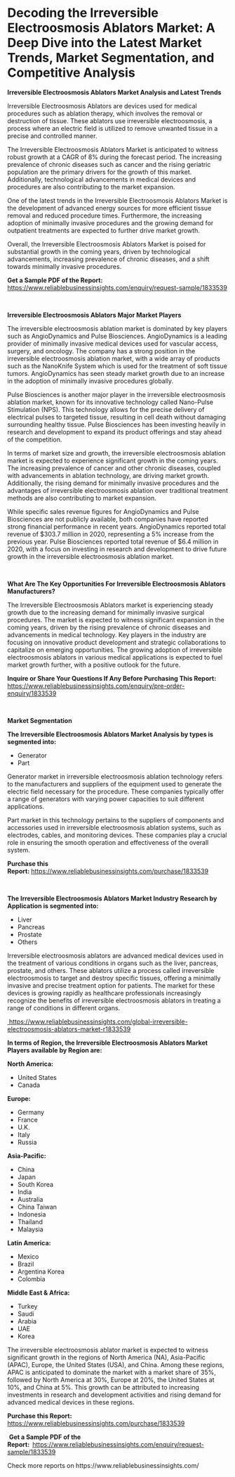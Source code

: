 <p><h1>Decoding the Irreversible Electroosmosis Ablators Market: A Deep Dive into the Latest Market Trends, Market Segmentation, and Competitive Analysis</h1></p><p><strong>Irreversible Electroosmosis Ablators Market Analysis and Latest Trends</strong></p>
<p><p>Irreversible Electroosmosis Ablators are devices used for medical procedures such as ablation therapy, which involves the removal or destruction of tissue. These ablators use irreversible electroosmosis, a process where an electric field is utilized to remove unwanted tissue in a precise and controlled manner.</p><p>The Irreversible Electroosmosis Ablators Market is anticipated to witness robust growth at a CAGR of 8% during the forecast period. The increasing prevalence of chronic diseases such as cancer and the rising geriatric population are the primary drivers for the growth of this market. Additionally, technological advancements in medical devices and procedures are also contributing to the market expansion.</p><p>One of the latest trends in the Irreversible Electroosmosis Ablators Market is the development of advanced energy sources for more efficient tissue removal and reduced procedure times. Furthermore, the increasing adoption of minimally invasive procedures and the growing demand for outpatient treatments are expected to further drive market growth.</p><p>Overall, the Irreversible Electroosmosis Ablators Market is poised for substantial growth in the coming years, driven by technological advancements, increasing prevalence of chronic diseases, and a shift towards minimally invasive procedures.</p></p>
<p><strong>Get a Sample PDF of the Report:&nbsp;</strong> <a href="https://www.reliablebusinessinsights.com/enquiry/request-sample/1833539">https://www.reliablebusinessinsights.com/enquiry/request-sample/1833539</a></p>
<p>&nbsp;</p>
<p><strong>Irreversible Electroosmosis Ablators Major Market Players</strong></p>
<p><p>The irreversible electroosmosis ablation market is dominated by key players such as AngioDynamics and Pulse Biosciences. AngioDynamics is a leading provider of minimally invasive medical devices used for vascular access, surgery, and oncology. The company has a strong position in the irreversible electroosmosis ablation market, with a wide array of products such as the NanoKnife System which is used for the treatment of soft tissue tumors. AngioDynamics has seen steady market growth due to an increase in the adoption of minimally invasive procedures globally.</p><p>Pulse Biosciences is another major player in the irreversible electroosmosis ablation market, known for its innovative technology called Nano-Pulse Stimulation (NPS). This technology allows for the precise delivery of electrical pulses to targeted tissue, resulting in cell death without damaging surrounding healthy tissue. Pulse Biosciences has been investing heavily in research and development to expand its product offerings and stay ahead of the competition.</p><p>In terms of market size and growth, the irreversible electroosmosis ablation market is expected to experience significant growth in the coming years. The increasing prevalence of cancer and other chronic diseases, coupled with advancements in ablation technology, are driving market growth. Additionally, the rising demand for minimally invasive procedures and the advantages of irreversible electroosmosis ablation over traditional treatment methods are also contributing to market expansion.</p><p>While specific sales revenue figures for AngioDynamics and Pulse Biosciences are not publicly available, both companies have reported strong financial performance in recent years. AngioDynamics reported total revenue of $303.7 million in 2020, representing a 5% increase from the previous year. Pulse Biosciences reported total revenue of $6.4 million in 2020, with a focus on investing in research and development to drive future growth in the irreversible electroosmosis ablation market.</p></p>
<p>&nbsp;</p>
<p><strong>What Are The Key Opportunities For Irreversible Electroosmosis Ablators Manufacturers?</strong></p>
<p><p>The Irreversible Electroosmosis Ablators market is experiencing steady growth due to the increasing demand for minimally invasive surgical procedures. The market is expected to witness significant expansion in the coming years, driven by the rising prevalence of chronic diseases and advancements in medical technology. Key players in the industry are focusing on innovative product development and strategic collaborations to capitalize on emerging opportunities. The growing adoption of irreversible electroosmosis ablators in various medical applications is expected to fuel market growth further, with a positive outlook for the future.</p></p>
<p><strong>Inquire or Share Your Questions If Any Before Purchasing This Report:</strong> <a href="https://www.reliablebusinessinsights.com/enquiry/pre-order-enquiry/1833539">https://www.reliablebusinessinsights.com/enquiry/pre-order-enquiry/1833539</a></p>
<p>&nbsp;</p>
<p><strong>Market Segmentation</strong></p>
<p><strong>The Irreversible Electroosmosis Ablators Market Analysis by types is segmented into:</strong></p>
<p><ul><li>Generator</li><li>Part</li></ul></p>
<p><p>Generator market in irreversible electroosmosis ablation technology refers to the manufacturers and suppliers of the equipment used to generate the electric field necessary for the procedure. These companies typically offer a range of generators with varying power capacities to suit different applications.</p><p>Part market in this technology pertains to the suppliers of components and accessories used in irreversible electroosmosis ablation systems, such as electrodes, cables, and monitoring devices. These companies play a crucial role in ensuring the smooth operation and effectiveness of the overall system.</p></p>
<p><strong>Purchase this Report:&nbsp;</strong><a href="https://www.reliablebusinessinsights.com/purchase/1833539">https://www.reliablebusinessinsights.com/purchase/1833539</a></p>
<p>&nbsp;</p>
<p><strong>The Irreversible Electroosmosis Ablators Market Industry Research by Application is segmented into:</strong></p>
<p><ul><li>Liver</li><li>Pancreas</li><li>Prostate</li><li>Others</li></ul></p>
<p><p>Irreversible electroosmosis ablators are advanced medical devices used in the treatment of various conditions in organs such as the liver, pancreas, prostate, and others. These ablators utilize a process called irreversible electroosmosis to target and destroy specific tissues, offering a minimally invasive and precise treatment option for patients. The market for these devices is growing rapidly as healthcare professionals increasingly recognize the benefits of irreversible electroosmosis ablators in treating a range of conditions in different organs.</p></p>
<p><a href="https://www.reliablebusinessinsights.com/global-irreversible-electroosmosis-ablators-market-r1833539">&nbsp;https://www.reliablebusinessinsights.com/global-irreversible-electroosmosis-ablators-market-r1833539</a></p>
<p><strong>In terms of Region, the Irreversible Electroosmosis Ablators Market Players available by Region are:</strong></p>
<p>
    <p> <strong> North America: </strong>
        <ul>
            <li>United States</li>
            <li>Canada</li>
        </ul>
        </p> 
    <p> <strong> Europe: </strong>
        <ul>
            <li>Germany</li>
            <li>France</li>
            <li>U.K.</li>
            <li>Italy</li>
            <li>Russia</li>
        </ul>
        </p> 
    <p> <strong> Asia-Pacific: </strong>
        <ul>
            <li>China</li>
            <li>Japan</li>
            <li>South Korea</li>
            <li>India</li>
            <li>Australia</li>
            <li>China Taiwan</li>
            <li>Indonesia</li>
            <li>Thailand</li>
            <li>Malaysia</li>
        </ul>
        </p> 
    <p> <strong> Latin America: </strong>
        <ul>
            <li>Mexico</li>
            <li>Brazil</li>
            <li>Argentina Korea</li>
            <li>Colombia</li>
        </ul>
        </p> 
    <p> <strong> Middle East & Africa: </strong>
        <ul>
            <li>Turkey</li>
            <li>Saudi</li>
            <li>Arabia</li>
            <li>UAE</li>
            <li>Korea</li>
        </ul>
    </p>
    </p>
<p><p>The irreversible electroosmosis ablator market is expected to witness significant growth in the regions of North America (NA), Asia-Pacific (APAC), Europe, the United States (USA), and China. Among these regions, APAC is anticipated to dominate the market with a market share of 35%, followed by North America at 30%, Europe at 20%, the United States at 10%, and China at 5%. This growth can be attributed to increasing investments in research and development activities and rising demand for advanced medical devices in these regions.</p></p>
<p><strong>Purchase this Report: </strong><a href="https://www.reliablebusinessinsights.com/purchase/1833539">https://www.reliablebusinessinsights.com/purchase/1833539</a></p>
<p>&nbsp;<strong>Get a Sample PDF of the Report:&nbsp;&nbsp;</strong><a href="https://www.reliablebusinessinsights.com/enquiry/request-sample/1833539">https://www.reliablebusinessinsights.com/enquiry/request-sample/1833539</a></p>
<p><strong></strong></p>
<p>Check more reports on https://www.reliablebusinessinsights.com/</p>